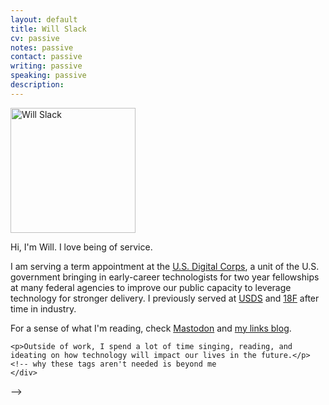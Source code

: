 ```yaml
---
layout: default
title: Will Slack
cv: passive
notes: passive
contact: passive
writing: passive
speaking: passive
description:
---
```


<div class="row marketing">
	<div class="col-sm-4">
	<img  class="img-circle avatar" alt="Will Slack" src="assets/img/headshot.jpg" style="width: 200px;">
	</div>
	<div itemscope itemtype="http://data-vocabulary.org/Person" class="col-sm-8">
	<p class="lead" markdown="1">Hi, I'm <span itemprop="name">Will</span>. I love being of service.</p>
	<p>I am serving a term appointment at the <a href="https://digitalcorps.gsa.gov/">U.S. Digital Corps</a>, a unit of the U.S. government bringing in early-career technologists for two year fellowships at many federal agencies to improve our public capacity to leverage technology for stronger delivery. I previously served at <a href="https://usds.gov/">USDS</a> and <a href="https://18f.gsa.gov/">18F</a> after time in industry.</p>
	<p>For a sense of what I'm reading, check <a href="https://infosec.exchange/@wslack">Mastodon</a> and <a href="https://slackfeed.blogspot.com">my links blog</a>.</p>

	<p>Outside of work, I spend a lot of time singing, reading, and ideating on how technology will impact our lives in the future.</p>
	<!-- why these tags aren't needed is beyond me
	</div>
</div> -->
